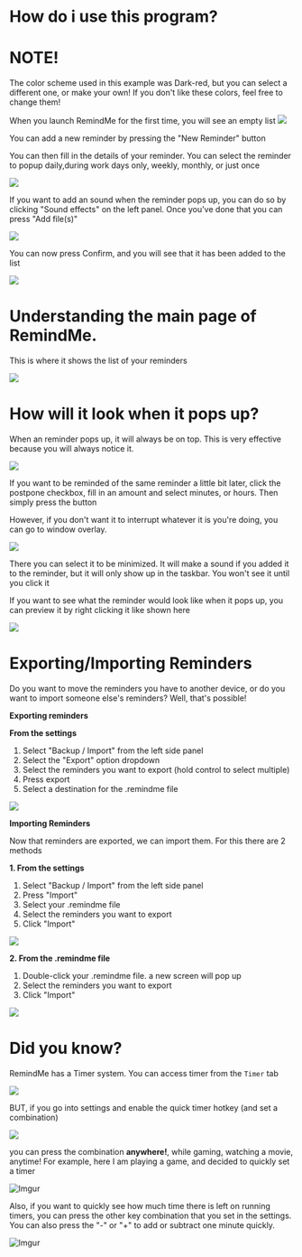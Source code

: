 # How do i use this program?

# NOTE!

The color scheme used in this example was Dark-red, but you can select a different one, or make your own! If you don't like these colors, feel free to change them!

When you launch RemindMe for the first time, you will see an empty list
![](https://i.imgur.com/SJFx9LZ.png)

You can add a new reminder by pressing the "New Reminder" button

You can then fill in the  details of your reminder. You can select the reminder to popup daily,during work days only, weekly, monthly, or just once


![](https://i.imgur.com/vlYEeXw.png)

If you want to add an sound when the reminder pops up, you can do so by clicking "Sound effects" on the left panel. Once you've done that you can press "Add file(s)" 


![](https://i.imgur.com/panWAaD.png)

You can now press Confirm, and you will see that it has been added to the list


![](https://i.imgur.com/BZW7KZz.png)


# Understanding the main page of RemindMe.

This is where it shows the list of your reminders

![](https://i.imgur.com/Vciskim.png)


# How will it look when it pops up?
When an reminder pops up, it will always be on top. This is very effective because you will always notice it.

![](https://i.imgur.com/VzsHalU.jpeg)

If you want to be reminded of the same reminder a little bit later, click the postpone checkbox, fill in an amount and select minutes, or hours. Then simply press the button

However, if you don't want it to interrupt whatever it is you're doing, you can go to window overlay.


![](https://i.imgur.com/9xEaOjU.png)


There you can select it to be minimized. It will make a sound if you added it to the reminder, but it will only show up in the taskbar. You won't see it until you click it



If you want to see what the reminder would look like when it pops up, you can preview it by right clicking it like shown here

![](https://i.imgur.com/bfdYD9I.png)


# Exporting/Importing Reminders
Do you want to move the reminders you have to another device, or do you want to import someone else's reminders? Well, that's possible!

**Exporting reminders**

**From the settings**

1. Select "Backup / Import" from the left side panel
2. Select the "Export" option dropdown
3. Select the reminders you want to export (hold control to select multiple)
4. Press export
5. Select a destination for the .remindme file

![](https://i.imgur.com/a4gHuqC.png)


**Importing Reminders**

Now that reminders are exported, we can import them. For this there are 2 methods

**1. From the settings**

1. Select "Backup / Import" from the left side panel
2. Press "Import"
3. Select your .remindme file
4. Select the reminders you want to export
5. Click "Import"

![](https://i.imgur.com/8WRfHKD.png)

**2. From the .remindme file**

1. Double-click your .remindme file. a new screen will pop up
2. Select the reminders you want to export
3. Click "Import"

![](https://i.imgur.com/6C1XB6W.png)


# Did you know?

RemindMe has a Timer system. You can access timer from the `Timer` tab


![](https://i.imgur.com/SZNYLG9.png)

BUT, if you go into settings and enable the quick timer hotkey (and set a combination)

![](https://i.imgur.com/TOvkdrn.png)

you can press the combination **anywhere!**, while gaming, watching a movie, anytime! For example, here I am playing a game, and decided to quickly set a timer

![Imgur](https://i.imgur.com/w8dzOoO.gif)

Also, if you want to quickly see how much time there is left on running timers, you can press the other key combination that you set in the settings. You can also press the "-" or "+" to add or subtract one minute quickly.


![Imgur](https://i.imgur.com/eDgxB80.gif)
